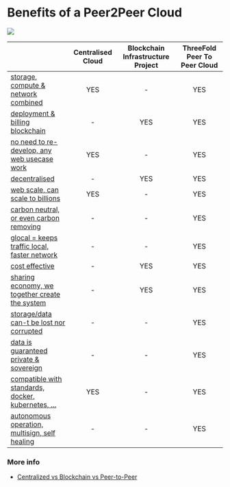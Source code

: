 # Benefits of a Peer2Peer Cloud

![](img/cloud_.png)


|                                                                  | Centralised Cloud | Blockchain Infrastructure Project | ThreeFold Peer To Peer Cloud |
| ---------------------------------------------------------------- | :---------------: | :-------------------------------: | :--------------------------: |
| [storage, compute & network combined](storage_compute_network)   |        YES        |                 -                 |             YES              |
| [deployment & billing blockchain](blockchain_deploy)             |         -         |                YES                |             YES              |
| [no need to re-develop, any web usecase work](no_redevelop)      |        YES        |                 -                 |             YES              |
| [decentralised](decentralised)                                   |         -         |                YES                |             YES              |
| [web scale, can scale to billions](webscale)                     |        YES        |                 -                 |             YES              |
| [carbon neutral, or even carbon removing](carbon_remove)         |         -         |                 -                 |             YES              |
| [glocal = keeps traffic local, faster network](glocal)           |         -         |                 -                 |             YES              |
| [cost effective](cost_effective)                                 |         -         |                YES                |             YES              |
| [sharing economy, we together create the system](sharing_eco)    |         -         |                YES                |             YES              |
| [storage/data can-t be lost nor corrupted](data_safety)          |         -         |                 -                 |             YES              |
| [data is guaranteed private & sovereign](data_privacy)           |         -         |                 -                 |             YES              |
| [compatible with standards, docker, kubernetes, ...](compatible) |        YES        |                 -                 |             YES              |
| [autonomous operation, multisign, self healing](autonomous_ops)  |         -         |                 -                 |             YES              |


### More info

- [Centralized vs Blockchain vs Peer-to-Peer](compare_p2pcloud)

